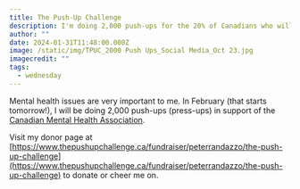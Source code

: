 ```yaml
---
title: The Push-Up Challenge
description: I'm doing 2,000 push-ups for the 20% of Canadians who will experience a mental illness each year.
author: ""
date: 2024-01-31T11:48:00.000Z
image: /static/img/TPUC_2000 Push Ups_Social Media_Oct 23.jpg
imagecredit: ""
tags:
  - wednesday
---
```

Mental health issues are very important to me. In February (that starts tomorrow!), I will be doing 2,000 push-ups (press-ups) in support of the [Canadian Mental Health Association](https://cmha.ca/).

Visit my donor page at [https://www.thepushupchallenge.ca/fundraiser/peterrandazzo/the-push-up-challenge](https://www.thepushupchallenge.ca/fundraiser/peterrandazzo/the-push-up-challenge) to donate or cheer me on.
